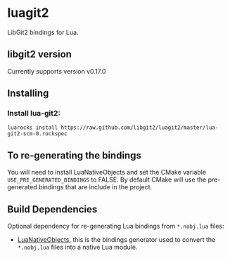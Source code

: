 luagit2
=======

LibGit2 bindings for Lua.

libgit2 version
---------------

Currently supports version v0.17.0

Installing
----------

### Install lua-git2:

	luarocks install https://raw.github.com/libgit2/luagit2/master/lua-git2-scm-0.rockspec


To re-generating the bindings
-----------------------------

You will need to install LuaNativeObjects and set the CMake variable `USE_PRE_GENERATED_BINDINGS` to FALSE.
By default CMake will use the pre-generated bindings that are include in the project.

Build Dependencies
------------------

Optional dependency for re-generating Lua bindings from `*.nobj.lua` files:

* [LuaNativeObjects](https://github.com/Neopallium/LuaNativeObjects), this is the bindings generator used to convert the `*.nobj.lua` files into a native Lua module.

